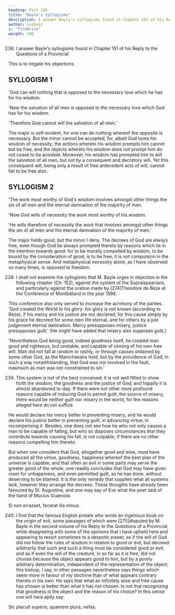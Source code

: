 ```yaml
---
heading: Part 236
title: "Bayle's syllogisms"
description: I answer Bayle's syllogisms found in Chapter 151 of his Reply to the Questions of a Provincial (vol. III, pp. 900, 901)
author: Leibniz
c: "firebrick"
weight: 100
---
```



236. I answer Bayle's syllogisms found in Chapter 151 of his Reply to the Questions of a Provincial 

<!-- (vol. III, pp. 900, 901).   -->

This is to negate his objections.


## SYLLOGISM 1

'God can will nothing that is opposed to the necessary love which he has for his wisdom.

'Now the salvation of all men is opposed to the necessary love which God has for his wisdom.

'Therefore God cannot will the salvation of all men.'

The major is self-evident, for one can do nothing whereof the opposite is necessary. But the minor cannot be accepted, for, albeit God loves his wisdom of necessity, the actions whereto his wisdom prompts him cannot but be free, and the objects whereto his wisdom does not prompt him do not cease to be possible. Moreover, his wisdom has prompted him to will the salvation of all men, but not by a consequent and decretory will. Yet this consequent will, being only a result of free antecedent acts of will, cannot fail to be free also.


## SYLLOGISM 2

'The work most worthy of God's wisdom involves amongst other things the sin of all men and the eternal damnation of the majority of men.

'Now God wills of necessity the work most worthy of his wisdom.

'He wills therefore of necessity the work that involves amongst other things the sin of all men and the eternal damnation of the majority of men.'

The major holds good, but the minor I deny. The decrees of God are always free, even though God be always prompted thereto by reasons which lie in the intention towards good: for to be morally compelled by wisdom, to be bound by the consideration of good, is to be free; it is not compulsion in the metaphysical sense. And metaphysical necessity alone, as I have observed so many times, is opposed to freedom.

238. I shall not examine the syllogisms that M. Bayle urges in objection in the following chapter (Ch. 152), against the system of the Supralapsarians, and particularly against the oration made by [274]Theodore de Bèze at the Conference of Montbéliard in the year 1586.

This conference also only served to increase the acrimony of the parties. 'God created the World to his glory: his glory is not known (according to Bèze), if his mercy and his justice are not declared; for this cause simply by his grace he decreed for some men life eternal, and for others by a just judgement eternal damnation. Mercy presupposes misery, justice presupposes guilt.' (He might have added that misery also supposes guilt.)

'Nevertheless God being good, indeed goodness itself, he created man good and righteous, but unstable, and capable of sinning of his own free will. Man did not fall at random or rashly, or through causes ordained by some other God, as the Manichaeans hold, but by the providence of God; in such a way notwithstanding, that God was not involved in the fault, inasmuch as man was not constrained to sin.'

239. This system is not of the best conceived: it is not well fitted to show forth the wisdom, the goodness and the justice of God; and happily it is almost abandoned to-day. If there were not other more profound reasons capable of inducing God to permit guilt, the source of misery, there would be neither guilt nor misery in the world, for the reasons alleged here do not suffice. 

He would declare his mercy better in preventing misery, and he would declare his justice better in preventing guilt, in advancing virtue, in recompensing it. Besides, one does not see how he who not only causes a man to be capable of falling, but who so disposes circumstances that they contribute towards causing his fall, is not culpable, if there are no other reasons compelling him thereto. 

But when one considers that God, altogether good and wise, must have produced all the virtue, goodness, happiness whereof the best plan of the universe is capable, and that often an evil in some parts may serve the greater good of the whole, one readily concludes that God may have given room for unhappiness, and even permitted guilt, as he has done, without deserving to be blamed. It is the only remedy that supplies what all systems lack, however they arrange the decrees. These thoughts have already been favoured by St. Augustine, and one may say of Eve what the poet said of the hand of Mucius Scaevola:

Si non errasset, fecerat illa minus.


240. I find that the famous English prelate who wrote an ingenious book on the origin of evil, some passages of which were [275]disputed by M. Bayle in the second volume of his Reply to the Questions of a Provincial, while disagreeing with some of the opinions that I have upheld here and appearing to resort sometimes to a despotic power, as if the will of God did not follow the rules of wisdom in relation to good or evil, but decreed arbitrarily that such and such a thing must be considered good or evil; and as if even the will of the creature, in so far as it is free, did not choose because the object appears good to him, but by a purely arbitrary determination, independent of the representation of the object; this bishop, I say, in other passages nevertheless says things which seem more in favour of my doctrine than of what appears contrary thereto in his own. He says that what an infinitely wise and free cause has chosen is better than what it has not chosen. Is not that recognizing that goodness is the object and the reason of his choice? In this sense one will here aptly say:

Sic placuit superis; quaerere plura, nefas.
